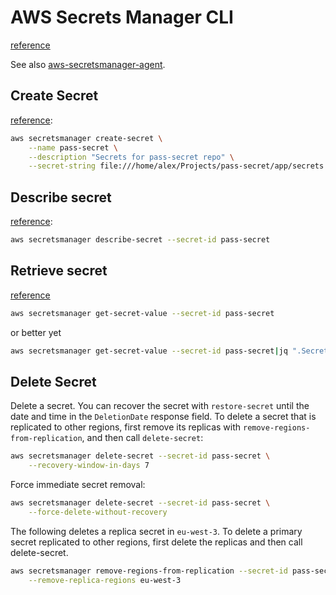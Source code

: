 # AWS Secrets Manager CLI

[reference](https://awscli.amazonaws.com/v2/documentation/api/latest/reference/secretsmanager/#cli-aws-secretsmanager)

See also [aws-secretsmanager-agent](https://github.com/aws/aws-secretsmanager-agent).


## Create Secret

[reference](https://awscli.amazonaws.com/v2/documentation/api/latest/reference/secretsmanager/create-secret.html):
```sh
aws secretsmanager create-secret \
    --name pass-secret \
    --description "Secrets for pass-secret repo" \
    --secret-string file:///home/alex/Projects/pass-secret/app/secrets.json
```

## Describe secret

[reference](https://awscli.amazonaws.com/v2/documentation/api/latest/reference/secretsmanager/describe-secret.html):

```sh
aws secretsmanager describe-secret --secret-id pass-secret
```

## Retrieve secret

[reference](https://awscli.amazonaws.com/v2/documentation/api/latest/reference/secretsmanager/get-secret-value.html)

```sh
aws secretsmanager get-secret-value --secret-id pass-secret
```
or better yet
```sh
aws secretsmanager get-secret-value --secret-id pass-secret|jq ".SecretString"
```

## Delete Secret

Delete a secret. You can recover the secret with `restore-secret` until the
date and time in the `DeletionDate` response field. To delete a secret that is
replicated to other regions, first remove its replicas with
`remove-regions-from-replication`, and then call `delete-secret`:
```sh
aws secretsmanager delete-secret --secret-id pass-secret \
    --recovery-window-in-days 7
```

Force immediate secret removal:
```sh
aws secretsmanager delete-secret --secret-id pass-secret \
    --force-delete-without-recovery
```

The following deletes a replica secret in `eu-west-3`. To delete a primary
secret replicated to other regions, first delete the replicas and then call
delete-secret.
```sh
aws secretsmanager remove-regions-from-replication --secret-id pass-secret \
    --remove-replica-regions eu-west-3
```

